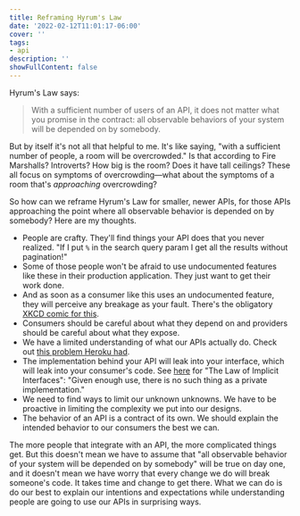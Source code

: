 ```yaml
---
title: Reframing Hyrum's Law
date: '2022-02-12T11:01:17-06:00'
cover: ''
tags:
- api
description: ''
showFullContent: false
---
```


Hyrum's Law says:

> With a sufficient number of users of an API, it does not matter what you promise in the contract: all observable behaviors of your system will be depended on by somebody.

But by itself it's not all that helpful to me. It's like saying, "with a sufficient number of people, a room will be overcrowded." Is that according to Fire Marshalls? Introverts? How big is the room? Does it have tall ceilings? These all focus on symptoms of overcrowding—what about the symptoms of a room that's *approaching* overcrowding?

So how can we reframe Hyrum's Law for smaller, newer APIs, for those APIs approaching the point where all observable behavior is depended on by somebody? Here are my thoughts.

* People are crafty. They'll find things your API does that you never realized. "If I put `%` in the search query param I get all the results without pagination!"
* Some of those people won't be afraid to use undocumented features like these in their production application. They just want to get their work done.
* And as soon as a consumer like this uses an undocumented feature, they will perceive any breakage as your fault. There's the obligatory [XKCD comic for this](https://xkcd.com/1172/).
* Consumers should be careful about what they depend on and providers should be careful about what they expose.
* We have a limited understanding of what our APIs actually do. Check out [this problem Heroku had](https://blog.heroku.com/json-schema-document-debug-apis).
* The implementation behind your API will leak into your interface, which will leak into your consumer's code. See [here](https://www.hyrumslaw.com/) for "The Law of Implicit Interfaces": "Given enough use, there is no such thing as a private implementation."
* We need to find ways to limit our unknown unknowns. We have to be proactive in limiting the complexity we put into our designs.
* The behavior of an API is a contract of its own. We should explain the intended behavior to our consumers the best we can.

The more people that integrate with an API, the more complicated things get. But this doesn't mean we have to assume that "all observable behavior of your system will be depended on by somebody" will be true on day one, and it doesn't mean we have worry that every change we do will break someone's code. It takes time and change to get there. What we can do is do our best to explain our intentions and expectations while understanding people are going to use our APIs in surprising ways.
